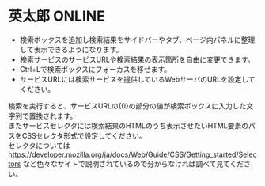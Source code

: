 # 英太郎 ONLINE  

- 検索ボックスを追加し検索結果をサイドバーやタブ、ページ内パネルに整理して表示できるようになります。
- 検索サービスのサービスURLや検索結果の表示箇所を自由に変更できます。
- Ctrl+Lで検索ボックスにフォーカスを移せます。
- サービスURLには検索サービスを提供しているWebサーバのURLを設定してください。

検索を実行すると、サービスURLの{0}の部分の値が検索ボックスに入力した文字列で置換されます。  
またサービスセレクタには検索結果のHTMLのうち表示させたいHTML要素のパスをCSSセレクタ形式で設定してください。  
セレクタについては https://developer.mozilla.org/ja/docs/Web/Guide/CSS/Getting_started/Selectors など色々なサイトで説明されているので分からなければ調べて見てください。  
